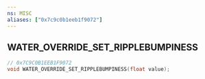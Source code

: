 ```yaml
---
ns: MISC
aliases: ["0x7c9c0b1eeb1f9072"]
---
```

## WATER_OVERRIDE_SET_RIPPLEBUMPINESS

```c
// 0x7C9C0B1EEB1F9072
void WATER_OVERRIDE_SET_RIPPLEBUMPINESS(float value);
```
